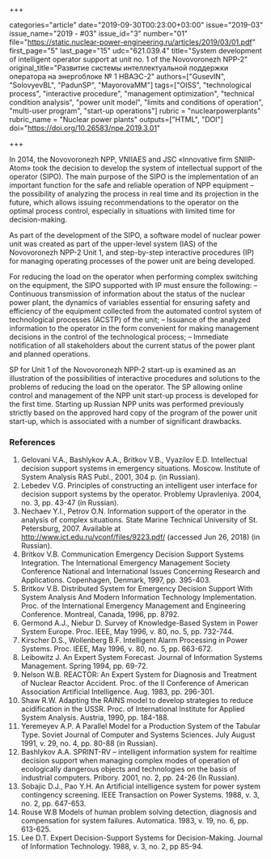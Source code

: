 +++

categories="article"
date="2019-09-30T00:23:00+03:00"
issue="2019-03"
issue_name="2019 - #03"
issue_id="3"
number="01"
file="https://static.nuclear-power-engineering.ru/articles/2019/03/01.pdf"
first_page="5"
last_page="15"
udc="621.039.4"
title="System development of intelligent operator support at unit no. 1 of the Novovoronezh NPP-2"
original_title="Развитие системы интеллектуальной поддержки оператора на энергоблоке № 1 НВАЭС-2"
authors=["GusevIN", "SolovyevBL", "PadunSP", "MayorovaMM"]
tags=["OISS", "technological process", "interactive procedure", "management optimization", "technical condition analysis", "power unit model", "limits and conditions of operation", "multi-user program", "start-up operations"]
rubric = "nuclearpowerplants"
rubric_name = "Nuclear power plants"
outputs=["HTML", "DOI"]
doi="https://doi.org/10.26583/npe.2019.3.01"

+++

In 2014, the Novovoronezh NPP, VNIIAES and JSC «Innovative firm SNIIP-Atom» took the decision to develop the system of intellectual support of the operator (SIPO). The main purpose of the SIPO is the implementation of an important function for the safe and reliable operation of NPP equipment – the possibility of analyzing the process in real time and its projection in the future, which allows issuing recommendations to the operator on the optimal process control, especially in situations with limited time for decision-making.

As part of the development of the SIPO, a software model of nuclear power unit was created as part of the upper-level system (IAS) of the Novovoronezh NPP-2 Unit 1, and step-by-step interactive procedures (IP) for managing operating processes of the power unit are being developed.

For reducing the load on the operator when performing complex switching on the equipment, the SIPO supported with IP must ensure the following:
– Continuous transmission of information about the status of the nuclear power plant, the dynamics of variables essential for ensuring safety and efficiency of the equipment collected from the automated control system of technological processes (ACSTP) of the unit;
– Issuance of the analyzed information to the operator in the form convenient for making management decisions in the control of the technological process;
– Immediate notification of all stakeholders about the current status of the power plant and planned operations.

SP for Unit 1 of the Novovoronezh NPP-2 start-up is examined as an illustration of the possibilities of interactive procedures and solutions to the problems of reducing the load on the operator. The SP allowing online control and management of the NPP unit start-up process is developed for the first time. Starting up Russian NPP units was performed previously strictly based on the approved hard copy of the program of the power unit start-up, which is associated with a number of significant drawbacks.

### References

1. Gelovani V.A., Bashlykov A.A., Britkov V.B., Vyazilov E.D. Intellectual decision support systems in emergency situations. Moscow. Institute of System Analysis RAS Publ., 2001, 304 p. (in Russian).
2. Lebedev V.G. Principles of constructing an intelligent user interface for decision support systems by the operator. Problemy Upravleniya. 2004, no. 3, pp. 43-47 (in Russian).
3. Nechaev Y.I., Petrov O.N. Information support of the operator in the analysis of complex situations. State Marine Technical University of St. Petersburg, 2007. Available at http://www.ict.edu.ru/vconf/files/9223.pdf/ (accessed Jun 26, 2018) (in Russian).
4. Britkov V.B. Communication Emergency Decision Support Systems Integration. The International Emergency Management Society Conference National and International Issues Concerning Research and Applications. Copenhagen, Denmark, 1997, pp. 395-403.
5. Britkov V.B. Distributed System for Emergency Decision Support With System Analysis And Modern Information Technology Implementation. Proc. of the International Emergency Management and Engineering Conference. Montreal, Canada, 1996, pp. 8792.
6. Germond A.J., Niebur D. Survey of Knowledge-Based System in Power System Europe. Proc. IEEE, May 1996, v. 80, no. 5, pp. 732-744.
7. Kirscher D.S., Wollenberg B.F. Intelligent Alarm Processing in Power Systems. Proc. IEEE, May 1996, v. 80, no. 5, pp. 663-672.
8. Leibowitz J. An Expert System Forecast. Journal of Information Systems Management. Spring 1994, pp. 69-72.
9. Nelson W.B. REACTOR: An Expert System for Diagnosis and Treatment of Nuclear Reactor Accident. Proc. of the II Conference of American Association Artificial Intelligence. Aug. 1983, pp. 296-301.
10. Shaw R.W. Adapting the RAINS model to develop strategies to reduce acidification in the USSR. Proc. of International Institute for Applied System Analysis. Austria, 1990, pp. 184-188.
11. Yeremeyev A.P. A Parallel Model for a Production System of the Tabular Type. Soviet Journal of Computer and Systems Sciences. July August 1991, v. 29, no. 4, pp. 80-88 (in Russian).
12. Bashlykov A.A. SPRINT-RV – intelligent information system for realtime decision support when managing complex modes of operation of ecologically dangerous objects and technologies on the basis of industrial computers. Pribory. 2001, no. 2, pp. 24-26 (In Russian).
13. Sobajic D.J., Pao Y.H. An Artificial intelligence system for power system contingency screening. IEEE Transaction on Power Systems. 1988, v. 3, no. 2, pp. 647-653.
14. Rouse W.B Models of human problem solving detection, diagnosis and compensation for system failures. Automatica. 1983, v. 19, no. 6, pp. 613-625.
15. Lee D.T. Expert Decision-Support Systems for Decision-Making. Journal of Information Technology. 1988, v. 3, no. 2, pp 85-94.